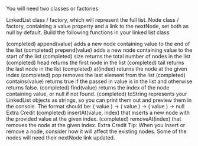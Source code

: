 You will need two classes or factories:

LinkedList class / factory, which will represent the full list.
Node class / factory, containing a value property and a link to the nextNode, set both as null by default.
Build the following functions in your linked list class:

(completed) append(value) adds a new node containing value to the end of the list
(completed) prepend(value) adds a new node containing value to the start of the list
(completed) size returns the total number of nodes in the list
(completed) head returns the first node in the list
(completed) tail returns the last node in the list
(completed) at(index) returns the node at the given index
(completed) pop removes the last element from the list
(completed) contains(value) returns true if the passed in value is in the list and otherwise returns false.
(completed) find(value) returns the index of the node containing value, or null if not found.
(completed) toString represents your LinkedList objects as strings, so you can print them out and preview them in the console. The format should be: ( value ) -> ( value ) -> ( value ) -> null
Extra Credit
(completed) insertAt(value, index) that inserts a new node with the provided value at the given index.
(completed) removeAt(index) that removes the node at the given index.
Extra Credit Tip: When you insert or remove a node, consider how it will affect the existing nodes. Some of the nodes will need their nextNode link updated.
